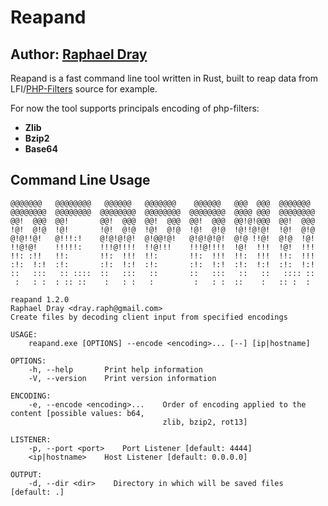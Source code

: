 # Reapand 
## Author: [Raphael Dray](https://www.linkedin.com/in/raphaeldray/)
Reapand is a fast command line tool written in Rust, built to reap data from 
LFI/[PHP-Filters](https://www.php.net/manual/en/filters.php) source for example.

For now the tool supports principals encoding of php-filters:
* **Zlib**
* **Bzip2**
* **Base64**

## Command Line Usage
```
@@@@@@@   @@@@@@@@   @@@@@@   @@@@@@@    @@@@@@   @@@  @@@  @@@@@@@
@@@@@@@@  @@@@@@@@  @@@@@@@@  @@@@@@@@  @@@@@@@@  @@@@ @@@  @@@@@@@@
@@!  @@@  @@!       @@!  @@@  @@!  @@@  @@!  @@@  @@!@!@@@  @@!  @@@
!@!  @!@  !@!       !@!  @!@  !@!  @!@  !@!  @!@  !@!!@!@!  !@!  @!@
@!@!!@!   @!!!:!    @!@!@!@!  @!@@!@!   @!@!@!@!  @!@ !!@!  @!@  !@!
!!@!@!    !!!!!:    !!!@!!!!  !!@!!!    !!!@!!!!  !@!  !!!  !@!  !!!
!!: :!!   !!:       !!:  !!!  !!:       !!:  !!!  !!:  !!!  !!:  !!!
:!:  !:!  :!:       :!:  !:!  :!:       :!:  !:!  :!:  !:!  :!:  !:!
::   :::   :: ::::  ::   :::   ::       ::   :::   ::   ::   :::: ::
 :   : :  : :: ::    :   : :   :         :   : :  ::    :   :: :  :

reapand 1.2.0
Raphael Dray <dray.raph@gmail.com>
Create files by decoding client input from specified encodings

USAGE:
    reapand.exe [OPTIONS] --encode <encoding>... [--] [ip|hostname]

OPTIONS:
    -h, --help       Print help information
    -V, --version    Print version information

ENCODING:
    -e, --encode <encoding>...    Order of encoding applied to the content [possible values: b64,
                                  zlib, bzip2, rot13]

LISTENER:
    -p, --port <port>    Port Listener [default: 4444]
    <ip|hostname>    Host Listener [default: 0.0.0.0]

OUTPUT:
    -d, --dir <dir>    Directory in which will be saved files [default: .]
```